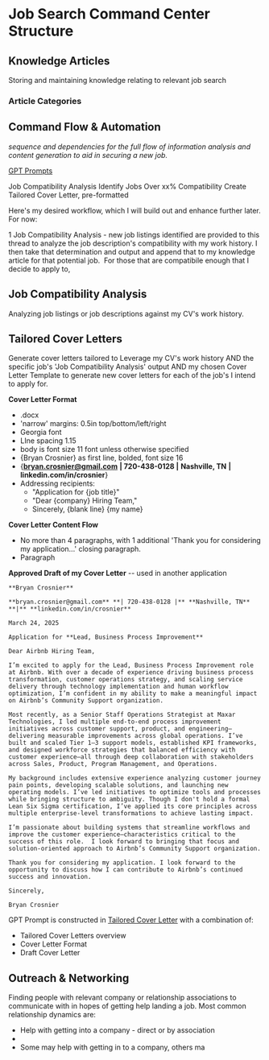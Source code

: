 # Job Search Command Center Structure

## Knowledge Articles
Storing and maintaining knowledge relating to relevant job search 

### Article Categories


## Command Flow & Automation
*sequence and dependencies for the full flow of information analysis and content generation to aid in securing a new job.*

[GPT Prompts](gpt-prompts.md) 

Job Compatibility Analysis
Identify Jobs Over xx% Compatibility
Create Tailored Cover Letter, pre-formatted





Here's my desired workflow, which I will build out and enhance further later. For now:

1 Job Compatibility Analysis - new job listings identified are provided to this thread to analyze the job description's compatibility with my work history. I then take that determination and output and append that to my knowledge article for that potential job.  For those that are compatibile enough that I decide to apply to, 




## Job Compatibility Analysis
Analyzing job listings or job descriptions against my CV's work history.



## Tailored Cover Letters
Generate cover letters tailored to Leverage my CV's work history AND the specific job's 'Job Compatibility Analysis' output AND my chosen Cover Letter Template to generate new cover letters for each of the job's I intend to apply for.


**Cover Letter Format**
- .docx
- 'narrow' margins: 0.5in top/bottom/left/right
- Georgia font
- LIne spacing 1.15
- body is font size 11 font unless otherwise specified
- {Bryan Crosnier} as first line, bolded, font size 16
- {**bryan.crosnier@gmail.com** **| 720-438-0128 |** **Nashville, TN** **|** **linkedin.com/in/crosnier**}
- Addressing recipients:
	- "Application for {job title}"
	- "Dear {company} Hiring Team,"
	- Sincerely, {blank line} {my name}


**Cover Letter Content Flow**
- No more than 4 paragraphs, with 1 additional 'Thank you for considering my application...' closing paragraph. 
- Paragraph 

**Approved Draft of my Cover Letter** -- used in another application
```
**Bryan Crosnier**

**bryan.crosnier@gmail.com** **| 720-438-0128 |** **Nashville, TN** **|** **linkedin.com/in/crosnier**

March 24, 2025

Application for **Lead, Business Process Improvement**

Dear Airbnb Hiring Team,

I’m excited to apply for the Lead, Business Process Improvement role at Airbnb. With over a decade of experience driving business process transformation, customer operations strategy, and scaling service delivery through technology implementation and human workflow optimization, I’m confident in my ability to make a meaningful impact on Airbnb’s Community Support organization.

Most recently, as a Senior Staff Operations Strategist at Maxar Technologies, I led multiple end-to-end process improvement initiatives across customer support, product, and engineering—delivering measurable improvements across global operations. I’ve built and scaled Tier 1–3 support models, established KPI frameworks, and designed workforce strategies that balanced efficiency with customer experience—all through deep collaboration with stakeholders across Sales, Product, Program Management, and Operations.

My background includes extensive experience analyzing customer journey pain points, developing scalable solutions, and launching new operating models. I’ve led initiatives to optimize tools and processes while bringing structure to ambiguity. Though I don't hold a formal Lean Six Sigma certification, I’ve applied its core principles across multiple enterprise-level transformations to achieve lasting impact.

I’m passionate about building systems that streamline workflows and improve the customer experience—characteristics critical to the success of this role.  I look forward to bringing that focus and solution-oriented approach to Airbnb’s Community Support organization.

Thank you for considering my application. I look forward to the opportunity to discuss how I can contribute to Airbnb’s continued success and innovation.

Sincerely, 

Bryan Crosnier
```


GPT Prompt is constructed in [Tailored Cover Letter](gpt-prompts.md#Tailored%20Cover%20Letter)  with a combination of:
- Tailored Cover Letters overview
- Cover Letter Format
- Draft Cover Letter

## Outreach & Networking
Finding people with relevant company or relationship associations to communicate with in hopes of getting help landing a job.  Most common relationship dynamics are:
- Help with getting into a company - direct or by association
- 
-  Some may help with getting in to a company, others ma

  



